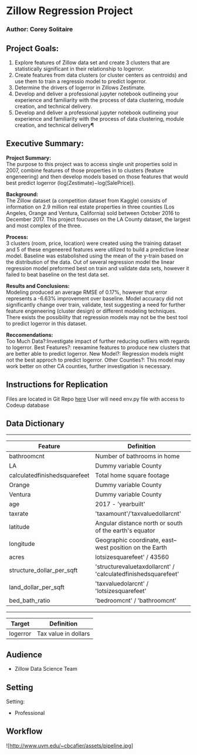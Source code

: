 # Zillow Regression Project

### Author: Corey Solitaire

## Project Goals: 

1. Explore features of Zillow data set and create 3 clusters that are statistically significant in their relationship to logerror.
2. Create features from data clusters (or cluster centers as centroids) and use them to train a regressio model to predict logerror.
3. Determine the drivers of logerror in Zillows Zestimate.
4. Develop and deliver a professional jupyter notebook outlineing your experience and familiarity with the process of data clustering, module creation, and technical delivery.
5. Develop and deliver a professional jupyter notebook outlineing your experience and familiarity with the process of data clustering, module creation, and technical delivery¶ 

## Executive Summary: 

**Project Summary:**   
The purpose to this project was to access single unit properties sold in 2007, combine features of those properties in to clusters (feature engeneering) and then develop models based on those features that would best predict logerror (log(Zestimate)−log(SalePrice)).

**Background:**   
The Zillow dataset (a competition dataset from Kaggle) consists of information on 2.9 million real estate properties in three counties (Los Angeles, Orange and Ventura, California) sold between October 2016 to December 2017. This project foucuses on the LA County dataset, the largest and most complex of the three.

**Process:**   
3 clusters (room, price, location) were created using the training dataset and 5 of these engeneered features were utilized to build a predictive linear model. Baseline was estabolished using the mean of the y-train based on the distribution of the data. Out of several regression model the linear regression model preformed best on train and validate data sets, however it failed to beat baseline on the test data set.

**Results and Conclusions:**   
Modeling produced an average RMSE of 0.17%, however that error represents a -6.63% improvement over baseline. Model accuracy did not significantly change over train, validate, test suggesting a need for further feature engeneering (cluster design) or different modeling techniques. There exists the possibility that regression models may not be the best tool to predict logerror in this dataset.

**Reccomendations:**   
    Too Much Data?:Investigate impact of further reducing outliers with regards to logerror.
    Best Features?: reexamine features to produce new clusters that are better able to predict logerror.
    New Model?: Regression models might not the best approch to predict logerror.
    Other Counties?: This model may work better on other CA counties, further investigation is necessary.

## Instructions for Replication

Files are located in Git Repo [here](https://github.com/CSolitaire/zillow_cluster_project)
User will need env.py file with access to Codeup database 

## Data Dictionary

  ---                            ---
| **Feature**                  | **Definition**                                                |
| ---                          | ---                                                           |
| bathroomcnt                  | Number of bathrooms in home                                   |
| LA                           | Dummy variable County                                         |
| calculatedfinishedsquarefeet | Total home square footage                                     |
| Orange                       | Dummy variable County                                         |
| Ventura                      | Dummy variable County                                         |
| age                          | 2017 - 'yearbuilt'                                            |
| taxrate                      | 'taxamount'/'taxvaluedollarcnt'                               |
| latitude                     | Angular distance north or south of the earth's equator        |
| longitude                    | Geographic coordinate, east–west position on the Earth        |
| acres                        | lotsizesquarefeet' / 43560                                    |
| structure_dollar_per_sqft    | 'structurevaluetaxdollarcnt' / 'calculatedfinishedsquarefeet' |
| land_dollar_per_sqft         | 'taxvaluedolarcnt' / 'lotsizesquarefeet'                      |
| bed_bath_ratio               | 'bedroomcnt' / 'bathroomcnt'                                  |
  ---                            ---                                                    
| **Target**                   | **Definition**                                                |
| ---                          | ---                                                           |
| logerror                     | Tax value in dollars                                          |

## Audience

- Zillow Data Science Team 

## Setting

Setting: 
- Professional

## Workflow

![http://www.uvm.edu/~cbcafier/assets/pipeline.jpg]